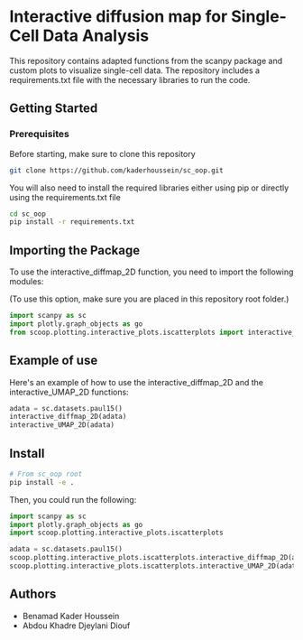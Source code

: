 
# Interactive diffusion map for Single-Cell Data Analysis

This repository contains adapted functions from the scanpy package and custom plots to visualize single-cell data. The repository includes a requirements.txt file with the necessary libraries to run the code.

## Getting Started

### Prerequisites

Before starting, make sure to clone this repository

```bash
git clone https://github.com/kaderhoussein/sc_oop.git
```
You will also need to install the required libraries either using pip or directly using the requirements.txt file

```bash
cd sc_oop
pip install -r requirements.txt
```

## Importing the Package
To use the interactive_diffmap_2D function, you need to import the following modules:

(To use this option, make sure you are placed in this repository root folder.)

```python
import scanpy as sc
import plotly.graph_objects as go
from scoop.plotting.interactive_plots.iscatterplots import interactive_diffmap_2D, interactive_diffmap_3D, interactive_UMAP_2D
```


## Example of use

Here's an example of how to use the interactive_diffmap_2D and the interactive_UMAP_2D  functions:

```python
adata = sc.datasets.paul15()
interactive_diffmap_2D(adata)
interactive_UMAP_2D(adata)
```
## Install

```bash
# From sc_oop root
pip install -e .
```

Then, you could run the following:

```python
import scanpy as sc
import plotly.graph_objects as go
import scoop.plotting.interactive_plots.iscatterplots

adata = sc.datasets.paul15()
scoop.plotting.interactive_plots.iscatterplots.interactive_diffmap_2D(adata)
scoop.plotting.interactive_plots.iscatterplots.interactive_UMAP_2D(adata)
```

## Authors
 - Benamad Kader Houssein
 - Abdou Khadre Djeylani Diouf

